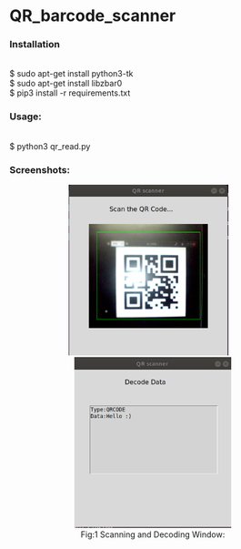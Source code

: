 # QR_barcode_scanner

<h3>Installation</h3><br>
$ sudo apt-get install python3-tk<br>
$ sudo apt-get install libzbar0<br>
$ pip3 install -r requirements.txt


<h3>Usage:</h3><br>
$ python3 qr_read.py<br>

<h3>Screenshots: </h3>
<p align="center">
 <img src="images/screenshot_1.png", height="300"></img>&nbsp&nbsp&nbsp&nbsp
 <img src="images/screenshot_2.png", height="300"></img><br>
 Fig:1 Scanning and Decoding Window:<br>
</p>
